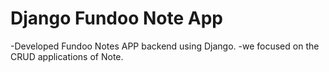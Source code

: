 # Django Fundoo Note App 

-Developed Fundoo Notes APP backend using Django.
-we focused on the CRUD applications of Note.
